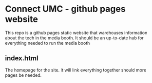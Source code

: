 # Connect UMC - github pages website

This repo is a github pages static website that warehouses information about the tech in the media booth. It should be an up-to-date hub for everything needed to run the media booth

## index.html
The homepage for the site. It will link everything together should more pages be needed.
